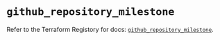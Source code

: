 # `github_repository_milestone`

Refer to the Terraform Registory for docs: [`github_repository_milestone`](https://registry.terraform.io/providers/integrations/github/5.41.0/docs/resources/repository_milestone).
